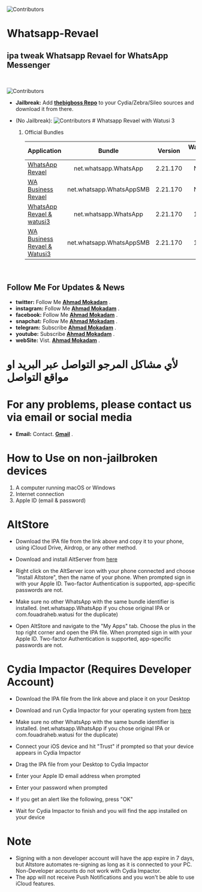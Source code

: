 ![Contributors](https://a.top4top.io/p_2080o56e70.png)  



# Whatsapp-Revael
ipa tweak Whatsapp Revael for WhatsApp Messenger
-----------
&nbsp;



![Contributors](https://b.top4top.io/p_2080g0a291.png)  


* **Jailbreak:** Add __[thebigboss Repo](http://apt.thebigboss.org/repofiles/cydia)__ to your Cydia/Zebra/Sileo sources and download it from there. 

* (No Jailbreak): 
  ![Contributors](https://a.top4top.io/p_2080fcla60.png) 
        # Whatsapp Revael with Watusi 3
       
       
    1.  Official Bundles

        
        
        | Application | Bundle | Version | Watusi 3 | Whatsapp Revael |
        | ------------------ |:---------:|:------:|:------:|:------:|
        | [WhatsApp Revael](https://mega.nz/file/qOhUQQra#PIAKC5BGdyTErne4a_D7NMAiOtJhHDJ2unJNQv2eH9g) | net.whatsapp.WhatsApp | 2.21.170 | NO | 10.0 |
        | [WA Business Revael](https://mega.nz/file/6P4AySxC#_UHlWnoRF5tfHXzVRaUkRl43OBsIQj_w2oaa1I7gyac) | net.whatsapp.WhatsAppSMB | 2.21.170 | NO | 10.0 |
        | [WhatsApp Revael & watusi3](https://mega.nz/file/Tf5wgIYD#xpeBNq9HswApEtBLuMcurrHIi_y6i5u0B4hpQMpsdqc) | net.whatsapp.WhatsApp | 2.21.170 | 1.1 | 10.0 |
        | [WA Business Revael & Watusi3](https://mega.nz/file/GPpgiCTL#_-Y1Qb9duvLvZIAZwQOKmW1TG9SZrs4-op-1cJ0P1WA) | net.whatsapp.WhatsAppSMB | 2.21.170 | 1.1 | 10.0 |
        
&nbsp;



## Follow Me For Updates & News

* **twitter:** Follow Me   __[Ahmad Mokadam](http://twitter.com/ahmadmokaddam)__ . 
* **instagram:** Follow Me __[Ahmad Mokadam](http://instagram.com/ahmadmokaddam)__ . 
* **facebook:** Follow Me  __[Ahmad Mokadam](http://facebook.com/ahmadmokaddam)__ . 
* **snapchat:** Follow Me  __[Ahmad Mokadam](https://www.snapchat.com/add/ahmad_mokadam)__ . 
* **telegram:** Subscribe  __[Ahmad Mokadam](http://https://t.me/AHMADMOKADAM)__ . 
* **youtube:** Subscribe   __[Ahmad Mokadam](https://m.youtube.com/channel/UCA72wIrAAB3FBmqS8L5MCjg/about?disable_polymer=1)__ . 
* **webSite:** Vist.       __[Ahmad Mokadam](http://mokadam.com)__ . 




# لأي مشاكل المرجو التواصل عبر البريد او مواقع التواصل 
# For any problems, please contact us via email or social media
* **Email:** Contact.       __[Gmail](mailto:ahmadmokaddam@gmail.com)__ . 






# How to Use on non-jailbroken devices

1. A computer running macOS or Windows
2. Internet connection
3. Apple ID (email & password)

# AltStore

* Download the IPA file from the link above and copy it to your phone, using iCloud Drive, Airdrop, or any other method.

* Download and install AltServer from [here](https://altstore.io)

* Right click on the AltServer icon with your phone connected and choose "Install Altstore", then the name of your phone. When prompted sign in with your Apple ID. Two-factor Authentication is supported, app-specific passwords are not.

* Make sure no other WhatsApp with the same bundle identifier is installed. (net.whatsapp.WhatsApp if you chose original IPA or com.fouadraheb.watusi for the duplicate)

* Open AltStore and navigate to the "My Apps" tab. Choose the plus in the top right corner and open the IPA file. When prompted sign in with your Apple ID. Two-factor Authentication is supported, app-specific passwords are not.

# Cydia Impactor (Requires Developer Account)

* Download the IPA file from the link above and place it on your Desktop

* Download and run Cydia Impactor for your operating system from [here](http://www.cydiaimpactor.com)

* Make sure no other WhatsApp with the same bundle identifier is installed. (net.whatsapp.WhatsApp if you chose original IPA or com.fouadraheb.watusi for the duplicate)

* Connect your iOS device and hit "Trust" if prompted so that your device appears in Cydia Impactor

* Drag the IPA file from your Desktop to Cydia Impactor

* Enter your Apple ID email address when prompted 

* Enter your password when prompted 

* If you get an alert like the following, press "OK"

* Wait for Cydia Impactor to finish and you will find the app installed on your device

# Note

* Signing with a non developer account will have the app expire in 7 days, but Altstore automates re-signing as long as it is connected to your PC. Non-Developer accounts do not work with Cydia Impactor.
* The app will not receive Push Notifications and you won't be able to use iCloud features.


